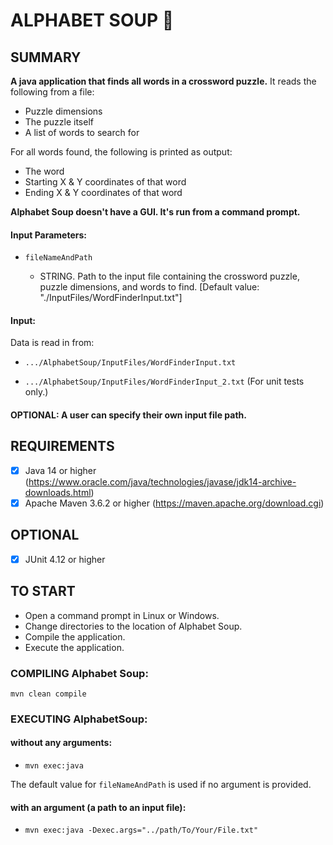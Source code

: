 # ALPHABET SOUP  :spaghetti:

<p>

SUMMARY
-------
**A java application that finds all words in a crossword puzzle.** It reads the following from a file:

 - Puzzle dimensions 
 - The puzzle itself
 - A list of words to search for

For all words found, the following is printed as output:

 - The word
 - Starting X & Y coordinates of that word
 - Ending X & Y coordinates of that word

**Alphabet Soup doesn't have a GUI. It's run from a command prompt.**

####  Input Parameters: 
 -  ``fileNameAndPath``  

    - STRING. Path to the input file containing the crossword puzzle, puzzle dimensions, and words to find. [Default value: "./InputFiles/WordFinderInput.txt"]  

####  Input:

Data is read in from:

- ``.../AlphabetSoup/InputFiles/WordFinderInput.txt``

- ``.../AlphabetSoup/InputFiles/WordFinderInput_2.txt`` (For unit tests only.)

#### OPTIONAL: A user can specify their own input file path.
</p>

<p>

REQUIREMENTS
------------
- [x] Java 14 or higher 
(https://www.oracle.com/java/technologies/javase/jdk14-archive-downloads.html)
- [x] Apache Maven 3.6.2 or higher
(https://maven.apache.org/download.cgi)

OPTIONAL
--------
- [x] JUnit 4.12 or higher
</p>


<p>

TO START
--------
 - Open a command prompt in Linux or Windows.
 - Change directories to the location of Alphabet Soup.
 - Compile the application.
 - Execute the application.

### COMPILING Alphabet Soup:
`` mvn clean compile ``


### EXECUTING AlphabetSoup:
#### without any arguments:
 - ``mvn exec:java ``

The default value for ``fileNameAndPath`` is used if no argument is provided.


#### with an argument (a path to an input file):
 - ``mvn exec:java -Dexec.args="../path/To/Your/File.txt" ``

</p>
